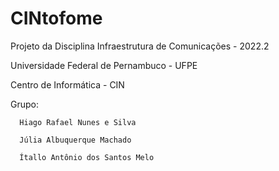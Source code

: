 # CINtofome

Projeto da Disciplina Infraestrutura de Comunicações - 2022.2

Universidade Federal de Pernambuco - UFPE

Centro de Informática - CIN

Grupo:

      Hiago Rafael Nunes e Silva
      
      Júlia Albuquerque Machado
      
      Ítallo Antônio dos Santos Melo

